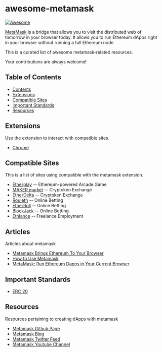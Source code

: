 # awesome-metamask
[![Awesome](https://cdn.rawgit.com/sindresorhus/awesome/d7305f38d29fed78fa85652e3a63e154dd8e8829/media/badge.svg)](https://github.com/sindresorhus/awesome)

[MetaMask](https://metamask.io/) is a bridge that allows you to visit the distributed web of tomorrow in your browser today. It allows you to run Ethereum dApps right in your browser without running a full Ethereum node.

This is a curated list of awesome metamask-related resources.

Your contributions are always welcome!

## Table of Contents
- [Contents](#table-of-contents)
- [Extensions](#extensions)
- [Compatible Sites](#compatible-sites)
- [Important Standards](#important-standards)
- [Resources](#resources)

## Extensions
Use the extension to interact with compatible sites.
- [Chrome](https://chrome.google.com/webstore/detail/metamask/nkbihfbeogaeaoehlefnkodbefgpgknn)

## Compatible Sites
This is a list of sites using compatible with the metamask extension.
- [Etherplay](http://etherplay.io/) -- Ethereum-powered Arcade Game
- [MAKER market](https://mkr.market/) -- Cryptoken Exchange
- [EtherDelta](https://etherdelta.github.io) -- Cryptoken Exchange
- [Rouleth](http://www.rouleth.com/) -- Online Betting
- [EtherRoll](http://www.etheroll.com/) -- Online Betting
- [BlockJack](http://blockjack.io/) -- Online Betting
- [Ethlance](http://ethlance.com/) -- Freelance Employment

## Articles
Articles about metamask
- [Metamask Brings Ethereum To Your Browser](https://media.consensys.net/metamask-brings-ethereum-to-your-browser-a327f87c47ce#.o7so2saq4)
- [How to Use Metamask](https://www.cryptocompare.com/wallets/guides/how-to-use-metamask/)
- [MetaMask: Run Ethereum Dapps in Your Current Browser](https://www.ethnews.com/metamask-run-ethereum-dapps-in-your-current-browser)

## Important Standards
- [ERC 20](https://github.com/ethereum/EIPs/issues/20)

## Resources
Resources pertaining to creating dApps with metamask
- [Metamask Github Page](https://github.com/MetaMask/)
- [Metamask Blog](https://medium.com/metamask)
- [Metamask Twitter Feed](https://twitter.com/metamask_io)
- [Metamask Youtube Channel](https://www.youtube.com/channel/UCcizsiFcuxMrSWcPAuSNbuA)
